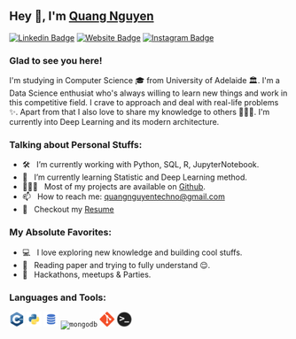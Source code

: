 ## Hey 👋, I'm [Quang Nguyen](https://github.com/QuangNguyen2609/)

[![Linkedin Badge](https://img.shields.io/badge/-LinkedIn-0e76a8?style=flat-square&logo=Linkedin&logoColor=white)](https://www.linkedin.com/in/quangdangnguyen/)
[![Website Badge](https://img.shields.io/badge/Website-3b5998?style=flat-square&logo=google-chrome&logoColor=white)](https://quangnguyen2609.github.io/Quang_portfolio//)
[![Instagram Badge](https://img.shields.io/badge/-Instagram-e4405f?style=flat-square&logo=Instagram&logoColor=white)](https://www.instagram.com/quang.ipynb/)

### Glad to see you here!

I'm studying in Computer Science 🎓 from University of Adelaide 🏛. I'm a Data Science enthusiat who's always willing to learn new things and work in this competitive field. I crave to approach and deal with real-life problems ✨. Apart from that I also love to share my knowledge to others 👨🏻‍💻. I'm currently into Deep Learning and its modern architecture.

### Talking about Personal Stuffs:

- 🛠 &nbsp; I’m currently working with Python, SQL, R, JupyterNotebook.
- 🚀 &nbsp; I’m currently learning Statistic and Deep Learning method.
- 👨🏻‍💻 &nbsp; Most of my projects are available on [Github](https://github.com/QuangNguyen2609/).
- 📫 &nbsp; How to reach me: quangnguyentechno@gmail.com
- 📝 &nbsp; Checkout my [Resume](link)

### My Absolute Favorites:

- 💻 &nbsp; I love exploring new knowledge and building cool stuffs.
- 📰 &nbsp; Reading paper and trying to fully understand 😌.
- 🍕 &nbsp; Hackathons, meetups & Parties.

### Languages and Tools:

<code><img height="27" src="https://raw.githubusercontent.com/github/explore/80688e429a7d4ef2fca1e82350fe8e3517d3494d/topics/cpp/cpp.png" alt="cpp"></code>
<code><img height="27" src="https://raw.githubusercontent.com/github/explore/80688e429a7d4ef2fca1e82350fe8e3517d3494d/topics/python/python.png" alt="python"></code>
<code><img height="27" src="https://raw.githubusercontent.com/github/explore/80688e429a7d4ef2fca1e82350fe8e3517d3494d/topics/sql/sql.png" alt="sql"></code>
<code><img height="27" src="https://encrypted-tbn0.gstatic.com/images?q=tbn%3AANd9GcSTTzPAw-55ssm1Im594xYZ9eRQu2JylrkYLg&usqp=CAU" alt="mongodb"></code>
<code><img height="27" src="https://raw.githubusercontent.com/devicons/devicon/master/icons/git/git-original.svg" alt="git"></code>
<code><img height="27" src="https://raw.githubusercontent.com/github/explore/80688e429a7d4ef2fca1e82350fe8e3517d3494d/topics/terminal/terminal.png" alt="terminal"></code>



